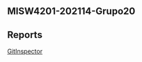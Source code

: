 ## MISW4201-202114-Grupo20 
## Reports  

 

[GitInspector](https://MISW-4102-ProcesosDeDesarrolloAgil.github.io/MISW4201-202114-Grupo20/reports)
